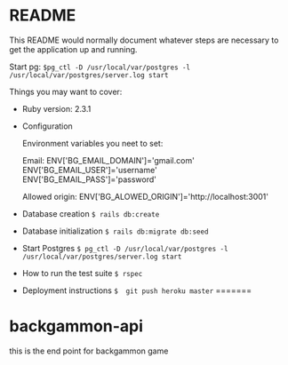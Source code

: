 # README

This README would normally document whatever steps are necessary to get the
application up and running.

Start pg: `$pg_ctl -D /usr/local/var/postgres -l /usr/local/var/postgres/server.log start`

Things you may want to cover:

* Ruby version: 2.3.1

* Configuration

  Environment variables you neet to set:

  Email:
    ENV['BG_EMAIL_DOMAIN']='gmail.com'
    ENV['BG_EMAIL_USER']='username'
    ENV['BG_EMAIL_PASS']='password'

  Allowed origin:
    ENV['BG_ALOWED_ORIGIN']='http://localhost:3001'

* Database creation
  `$ rails db:create`

* Database initialization
  `$ rails db:migrate db:seed`

* Start Postgres
  `$ pg_ctl -D /usr/local/var/postgres -l /usr/local/var/postgres/server.log start`

* How to run the test suite
  `$ rspec`

* Deployment instructions
  `$  git push heroku master`
=======
# backgammon-api
this is the end point for backgammon game
